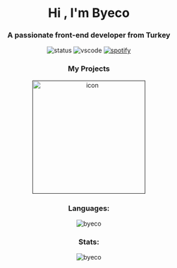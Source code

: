 <h1 align="center">Hi , I'm Byeco</h1>
<h3 align="center">A passionate front-end developer from Turkey</h3>


<div align="center" class="badge-container">
    <img src="https://api.statusbadges.me/badge/status/828247413771993109?style=for-the-badge" alt="status">
    <img src="https://api.statusbadges.me/badge/vscode/828247413771993109?style=for-the-badge" alt="vscode">
    <a href="https://api.statusbadges.me/openspotify/828247413771993109" target="_blank" rel="noopener">
      <img src="https://api.statusbadges.me/badge/spotify/828247413771993109?style=for-the-badge" alt="spotify">
    </a>
  </div>

<h3 align="center">My Projects</h3>
<p align="center">
  <a href="" target="blank"> <img src="https://github.com/user-attachments/assets/b28a1fd0-d665-494f-9acf-725ae9b9f65b" width="256" height="256" alt="icon" /></a>
</p>


<h3 align="center">Languages:</h3>

<p align="center"><img align="center" src="https://github-readme-stats.vercel.app/api/top-langs?username=byeco&show_icons=true&locale=en&layout=compact" alt="byeco" /></p>

<h3 align="center">Stats:</h3>

<p align="center"><img align="center" src="https://github-readme-stats.vercel.app/api?username=byeco&show_icons=true&locale=en" alt="byeco" /></p>
